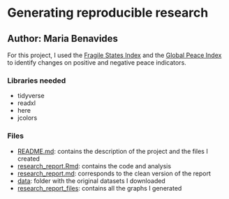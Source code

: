# Generating reproducible research

## Author: Maria Benavides 

For this project, I used the [Fragile States Index](https://fragilestatesindex.org/excel/) and the [Global Peace Index](http://visionofhumanity.org/public-release-data/attachment/gpi-2019-overall-scores-and-domains-2008-2019/) to identify changes on positive and negative peace indicators.

### Libraries needed

* tidyverse
* readxl
* here
* jcolors

### Files

* [README.md](README.md): contains the description of the project and the files I created
* [research_report.Rmd](research_report.Rmd): contains the code and analysis
* [research_report.md](research_report.md): corresponds to the clean version of the report
* [data](data): folder with the original datasets I downloaded
* [research_report_files](research_report_files): contains all the graphs I generated
